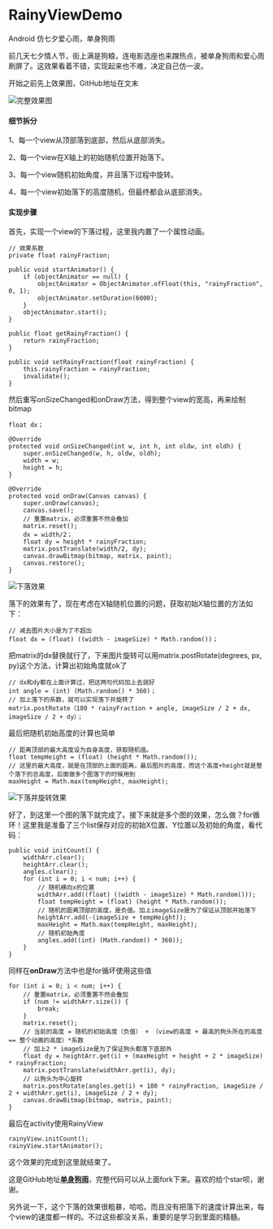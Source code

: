 # RainyViewDemo
Android 仿七夕爱心雨，单身狗雨

前几天七夕情人节，街上满是狗粮，连电影选座也来蹭热点，被单身狗雨和爱心雨刷屏了。这效果看着不错，实现起来也不难，决定自己仿一波。

开始之前先上效果图，GitHub地址在文末

![完整效果图](https://upload-images.jianshu.io/upload_images/5596129-46fb3939e4300892.gif?imageMogr2/auto-orient/strip)

#### 细节拆分

1、每一个view从顶部落到底部，然后从底部消失。

2、每一个view在X轴上的初始随机位置开始落下。

3、每一个view随机初始角度，并且落下过程中旋转。

4、每一个view初始落下的高度随机，但最终都会从底部消失。

#### 实现步骤

首先，实现一个view的下落过程，这里我内置了一个属性动画。

	// 效果系数
    private float rainyFraction;

	public void startAnimator() {
        if (objectAnimator == null) {
            objectAnimator = ObjectAnimator.ofFloat(this, "rainyFraction", 0, 1);
            objectAnimator.setDuration(6000);
        }
        objectAnimator.start();
    }

    public float getRainyFraction() {
        return rainyFraction;
    }

    public void setRainyFraction(float rainyFraction) {
        this.rainyFraction = rainyFraction;
        invalidate();
    }

然后重写onSizeChanged和onDraw方法，得到整个view的宽高，再来绘制bitmap

    float dx；

	@Override
    protected void onSizeChanged(int w, int h, int oldw, int oldh) {
        super.onSizeChanged(w, h, oldw, oldh);
        width = w;
        height = h;
    }

	@Override
    protected void onDraw(Canvas canvas) {
        super.onDraw(canvas);
        canvas.save();
        // 重置matrix，必须重置不然会叠加
        matrix.reset();
		dx = width/2；
        float dy = height * rainyFraction;
        matrix.postTranslate(width/2, dy);
        canvas.drawBitmap(bitmap, matrix, paint);
        canvas.restore();
    }

![下落效果](https://upload-images.jianshu.io/upload_images/5596129-d80037e62ad3e354.gif?imageMogr2/auto-orient/strip)

落下的效果有了，现在考虑在X轴随机位置的问题，获取初始X轴位置的方法如下：

	// 减去图片大小是为了不超出
	float dx = (float) ((width - imageSize) * Math.random())；

把matrix的dx替换就行了，下来图片旋转可以用matrix.postRotate(degrees, px, py)这个方法，计算出初始角度就ok了

	// dx和dy都在上面计算过，把这两句代码加上去就好
	int angle = (int) (Math.random() * 360)；
	// 加上落下的系数，就可以实现落下并旋转了
	matrix.postRotate（180 * rainyFraction + angle, imageSize / 2 + dx, imageSize / 2 + dy）；

最后把随机初始高度的计算也简单

	// 距离顶部的最大高度设为自身高度，获取随机值。
	float tempHeight = (float) (height * Math.random());
	// 这里的最大高度，就是在顶部的上面的距离，最后图片的高度，而这个高度+height就是整个落下的总高度，后面做多个图落下的时候用到
	maxHeight = Math.max(tempHeight, maxHeight);

![下落并旋转效果](https://upload-images.jianshu.io/upload_images/5596129-bf658559c9dd138a.gif?imageMogr2/auto-orient/strip)

好了，到这里一个图的落下就完成了。接下来就是多个图的效果，怎么做？for循环！这里我是准备了三个list保存对应的初始X位置、Y位置以及初始的角度，看代码：

	public void initCount() {
        widthArr.clear();
        heightArr.clear();
        angles.clear();
        for (int i = 0; i < num; i++) {
            // 随机横向x的位置
            widthArr.add((float) ((width - imageSize) * Math.random()));
            float tempHeight = (float) (height * Math.random());
            // 随机的距离顶部的高度，是负值。加上imageSize是为了保证从顶部开始落下
            heightArr.add(-(imageSize + tempHeight));
            maxHeight = Math.max(tempHeight, maxHeight);
            // 随机初始角度
            angles.add((int) (Math.random() * 360));
        }
    }

同样在**onDraw**方法中也是for循坏使用这些值

	for (int i = 0; i < num; i++) {
        // 重置matrix，必须重置不然会叠加
        if (num != widthArr.size()) {
            break;
        }
        matrix.reset();
        // 当前的高度 = 随机的初始高度（负值） + （view的高度 + 最高的狗头所在的高度 == 整个动画的高度）*系数
        // 加上2 * imageSize是为了保证狗头都落下底部外
        float dy = heightArr.get(i) + (maxHeight + height + 2 * imageSize) * rainyFraction;
        matrix.postTranslate(widthArr.get(i), dy);
        // 以狗头为中心旋转
        matrix.postRotate(angles.get(i) + 180 * rainyFraction, imageSize / 2 + widthArr.get(i), imageSize / 2 + dy);
        canvas.drawBitmap(bitmap, matrix, paint);
    }

最后在activity使用RainyView

	rainyView.initCount();
	rainyView.startAnimator();

这个效果的完成到这里就结束了。

这是GitHub地址[**单身狗雨**](https://github.com/jetLee92/RainyViewDemo)，完整代码可以从上面fork下来。喜欢的给个star呗，谢谢。

另外说一下，这个下落的效果很粗暴，哈哈。而且没有把落下的速度计算出来，每个view的速度都一样的。不过这些都没关系，重要的是学习到里面的精髓。